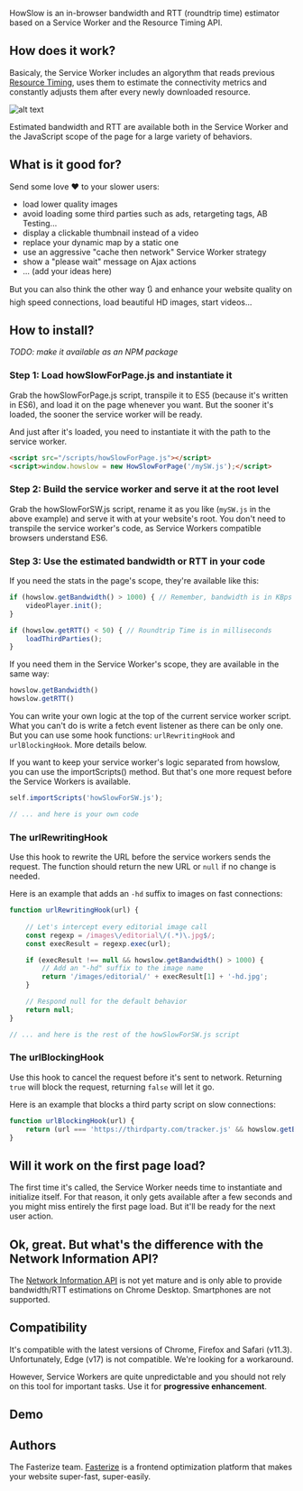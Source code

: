 HowSlow is an in-browser bandwidth and RTT (roundtrip time) estimator based on a Service Worker and the Resource Timing API.


## How does it work?

Basicaly, the Service Worker includes an algorythm that reads previous [Resource Timing](https://developer.mozilla.org/en-US/docs/Web/API/Resource_Timing_API/Using_the_Resource_Timing_API), uses them to estimate the connectivity metrics and constantly adjusts them after every newly downloaded resource.

![alt text](.docs/howslow-waterfall-to-stats.png "HowSlow : from network monitoring to bandwidth estimation")

Estimated bandwidth and RTT are available both in the Service Worker and the JavaScript scope of the page for a large variety of behaviors.


## What is it good for?

Send some love ❤️ to your slower users:
+ load lower quality images
+ avoid loading some third parties such as ads, retargeting tags, AB Testing...
+ display a clickable thumbnail instead of a video
+ replace your dynamic map by a static one
+ use an aggressive "cache then network" Service Worker strategy
+ show a "please wait" message on Ajax actions
+ ... (add your ideas here)

But you can also think the other way 🔃 and enhance your website quality on high speed connections, load beautiful HD images, start videos...


## How to install?

*TODO: make it available as an NPM package*

### Step 1: Load howSlowForPage.js and instantiate it

Grab the howSlowForPage.js script, transpile it to ES5 (because it's written in ES6), and load it on the page whenever you want. But the sooner it's loaded, the sooner the service worker will be ready.

And just after it's loaded, you need to instantiate it with the path to the service worker.

```html
<script src="/scripts/howSlowForPage.js"></script>
<script>window.howslow = new HowSlowForPage('/mySW.js');</script>
```

### Step 2: Build the service worker and serve it at the root level

Grab the howSlowForSW.js script, rename it as you like (`mySW.js` in the above example) and serve it with at your website's root. You don't need to transpile the service worker's code, as Service Workers compatible browsers understand ES6.

### Step 3: Use the estimated bandwidth or RTT in your code

If you need the stats in the page's scope, they're available like this:

```js
if (howslow.getBandwidth() > 1000) { // Remember, bandwidth is in KBps (1 Kilo Bytes = 8 Kilo bits)
    videoPlayer.init();
}

if (howslow.getRTT() < 50) { // Roundtrip Time is in milliseconds
    loadThirdParties();
}
```

If you need them in the Service Worker's scope, they are available in the same way:

```js
howslow.getBandwidth()
howslow.getRTT()
```

You can write your own logic at the top of the current service worker script. What you can't do is write a fetch event listener as there can be only one. But you can use some hook functions: `urlRewritingHook` and `urlBlockingHook`. More details below.

If you want to keep your service worker's logic separated from howslow, you can use the importScripts() method. But that's one more request before the Service Workers is available.

```js
self.importScripts('howSlowForSW.js');

// ... and here is your own code
```

### The urlRewritingHook

Use this hook to rewrite the URL before the service workers sends the request. The function should return the new URL or `null` if no change is needed.

Here is an example that adds an `-hd` suffix to images on fast connections:

```js
function urlRewritingHook(url) {
    
    // Let's intercept every editorial image call
    const regexp = /images\/editorial\/(.*)\.jpg$/;
    const execResult = regexp.exec(url);

    if (execResult !== null && howslow.getBandwidth() > 1000) {
        // Add an "-hd" suffix to the image name
        return '/images/editorial/' + execResult[1] + '-hd.jpg';
    }

    // Respond null for the default behavior
    return null;
}

// ... and here is the rest of the howSlowForSW.js script
```

### The urlBlockingHook

Use this hook to cancel the request before it's sent to network. Returning `true` will block the request, returning `false` will let it go.

Here is an example that blocks a third party script on slow connections:

```js
function urlBlockingHook(url) {
    return (url === 'https://thirdparty.com/tracker.js' && howslow.getBandwidth() < 50);
}
```


## Will it work on the first page load?

The first time it's called, the Service Worker needs time to instantiate and initialize itself. For that reason, it only gets available after a few seconds and you might miss entirely the first page load. But it'll be ready for the next user action.


## Ok, great. But what's the difference with the Network Information API?

The [Network Information API](https://developer.mozilla.org/en-US/docs/Web/API/NetworkInformation) is not yet mature and is only able to provide bandwidth/RTT estimations on Chrome Desktop. Smartphones are not supported.


## Compatibility

It's compatible with the latest versions of Chrome, Firefox and Safari (v11.3). Unfortunately, Edge (v17) is not compatible. We're looking for a workaround.

However, Service Workers are quite unpredictable and you should not rely on this tool for important tasks. Use it for **progressive enhancement**.


## Demo




## Authors

The Fasterize team. [Fasterize](https://www.fasterize.com) is a frontend optimization platform that makes your website super-fast, super-easily.

